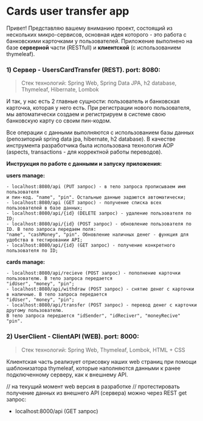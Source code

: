 
# Cards user transfer app

Привет! Представляю вашему вниманию проект, состоящий из нескольких микро-сервисов, основная идея которого - это работа с банковскими карточками у пользователей. 
Приложение выполнено на базе **серверной** части (RESTfull) и **клиентской** (с использованием thymeleaf).


### 1) Сервер - UsersCardTransfer (REST). port: 8080:

> Стек технологий: Spring Web, Spring Data JPA, h2 database, Thymeleaf,
> Hibernate, Lombok

И так, у нас есть 2 главные сущности: пользователь и банковская карточка, которая у него есть. При регистрации нового пользователя, мы автоматически создаем и регистрируем в системе свою банковскую карту со своим пин-кодом.

Все операции с данными выполняются с использованием базы данных (репозиторий spring data jpa, hibernate,
h2 database). 
В качестве инструмента разработчика была использована технология AOP (aspects, transactions - для корректной работы переводов).

**Инструкция по работе с данными и запуску приложения:**

**users manage:**
```
- localhost:8080/api (PUT запрос) - в тело запроса прописываем имя пользователя
и пин-код. "name", "pin". Остальные данные задаются автоматически;
- localhost:8080/api (GET запрос) - получение списка всех пользователей в базе данных;
- localhost:8080/api/{id} (DELETE запрос) - удаление пользователя по ID;
- localhost:8080/api/{id} (POST запрос) - обновление пользователя по ID. В тело запроса передаем поля:
"name", "cashMoney", "pin". Обновление наличных денег - функция для удобства в тестировании API;
- localhost:8080/api/{id} (GET запрос) - получение конкретного пользователя по ID;
```

**cards manage:**
```
- localhost:8080/api/recieve (POST запрос) - пополнение карточки пользователю. В тело запроса передается
"idUser", "money", "pin";
- localhost:8080/api/withdraw (POST запрос) - снятие денег с карточки в наличные. В тело запроса передается
"idUser", "money", "pin";
- localhost:8080/api/transfer (POST запрос) - перевод денег с карточки другому пользователю. 
В тело запроса передается "idSender", "idReciver", "moneyRecive" "pin".
```

### 2) UserClient - ClientAPI (WEB). port: 8000:

> Стек технологий: Spring Web, Thymeleaf, Lombok, HTML + CSS

Клиентская часть реализует отрисовку наших web страниц при помощи шаблонизатора thymeleaf,  которые наполняются данными к ранее подключенному серверу, как к внешнему API.

// на текущий момент web версия в разработке
// протестировать получение данных из внешнего API (сервера) можно через REST get запрос:
- localhost:8000/api (GET запрос) 

